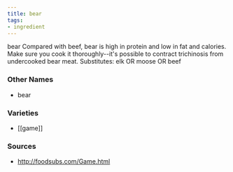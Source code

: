 ```yaml
---
title: bear
tags:
- ingredient
---
```

bear Compared with beef, bear is high in protein and low in fat and calories. Make sure you cook it thoroughly--it's possible to contract trichinosis from undercooked bear meat. Substitutes: elk OR moose OR beef

### Other Names

* bear

### Varieties

* [[game]]

### Sources
* http://foodsubs.com/Game.html
